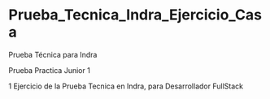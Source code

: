 # Prueba_Tecnica_Indra_Ejercicio_Casa
Prueba Técnica para Indra

Prueba Practica Junior 1

1 Ejercicio de la Prueba Tecnica en Indra, para Desarrollador FullStack
